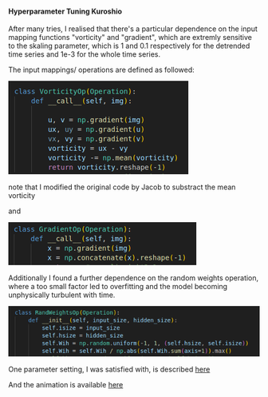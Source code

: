 #### **Hyperparameter Tuning Kuroshio** 

After many tries, I realised that there's a particular dependence on the input mapping functions "vorticity" and "gradient", which are extremly sensitive to the skaling parameter, which is 1 and 0.1 respectively for the detrended time series and 1e-3 for the whole time series.

The input mappings/ operations are defined as followed: 

![vorticity](./vort.png)


note that I modified the original code by Jacob to substract the mean vorticity


and 

![gradient](./grad.png)


Additionally I found a further dependence on the random weights operation, where a too small factor led to overfitting and the model becoming unphysically turbulent with time. 

![random](./rand.png)


One parameter setting, I was satisfied with, is described [here](./docs/esn_arguments_45.yaml)

And the animation is available [here](./docs/comparison_45.mp4)
